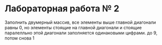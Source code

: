 # Лабораторная работа № 2

Заполнить двумерный массив, все элементы выше главной диагонали равны 0, но элементы стоящие на главной диагонали и стоящие паралелльно этой диагонали заполняется одинаковыми цифрами. до 9, потом снова 1